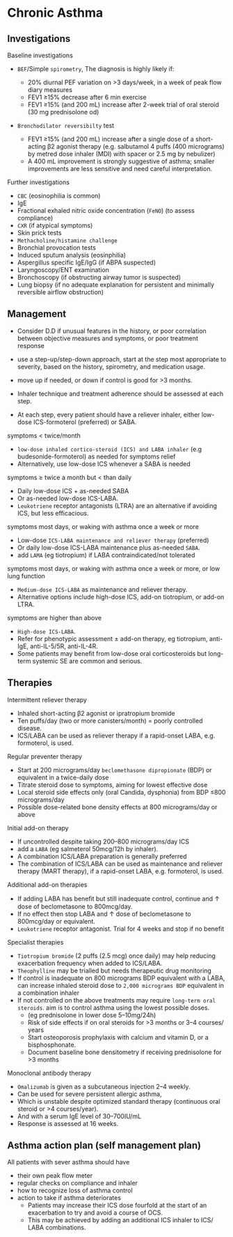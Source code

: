 # Chronic Asthma

## Investigations

Baseline investigations

- `BEF`/Simple `spirometry`, The diagnosis is highly likely if:

  - 20% diurnal PEF variation on >3 days/​week, in a week of peak flow diary measures
  - FEV1 ≥15% decrease after 6 min exercise
  - FEV1 ≥15% (and 200 mL) increase after 2-​week trial of oral steroid (30 mg prednisolone od)

- `Bronchodilator reversibilty` test

  - FEV1 ≥15% (and 200 mL) increase after a single dose of a short-​acting β2 agonist therapy (e.g. salbutamol 4 puffs (400 micrograms) by metred dose inhaler (MDI) with spacer or 2.5 mg by nebulizer)
  - A 400 mL improvement is strongly suggestive of asthma; smaller improvements are less sensitive and need careful interpretation.

Further investigations

- `CBC` (eosinophilia is common)
- IgE
- Fractional exhaled nitric oxide concentration (`FeNO`) (to assess compliance)
- `CXR` (if atypical symptoms)
- Skin prick tests
- `Methacholine/histamine challenge`
- Bronchial provocation tests
- Induced sputum analysis (eosinphilia)
- Aspergillus specific IgE/IgG (if ABPA suspected)
- Laryngoscopy/ENT examination
- Bronchoscopy (if obstructing airway tumor is suspected)
- Lung biopsy (if no adequate explanation for persistent and minimally reversible airflow obstruction)

## Management

- Consider D.D if unusual features in the history, or poor correlation between objective measures and symptoms, or poor treatment response

- use a step-​up/​step-​down approach, start at the step most appropriate to severity, based on the history, spirometry, and medication usage.

- move up if needed, or down if control is good for >3 months.

- Inhaler technique and treatment adherence should be assessed at each step.

- At each step, every patient should have a reliever inhaler, either low-dose ICS-formoterol (preferred) or SABA.

symptoms < twice/month

- `low-dose inhaled cortico-steroid (ICS) and LABA inhaler` (e.g budesonide-formoterol) as needed for symptoms relief
- Alternatively, use low-dose ICS whenever a SABA is needed

symptoms ≥ twice a month but < than daily

- Daily low-dose ICS + as-needed SABA
- Or as-needed low-dose ICS-LABA.
- `Leukotriene` receptor antagonists (LTRA) are an alternative if avoiding ICS, but less efficacious.

symptoms most days, or waking with asthma once a week or more

- Low-dose `ICS-LABA maintenance and reliever therapy` (preferred)
- Or daily low-dose ICS-LABA maintenance plus as-needed `SABA`.
- add `LAMA` (eg tiotropium) if LABA contraindicated/not tolerated

symptoms most days, or waking with asthma once a week or more, or low lung function

- `Medium-dose ICS-LABA` as maintenance and reliever therapy.
- Alternative options include high-dose ICS, add-on tiotropium, or add-on LTRA.

symptoms are higher than above

- `High-dose ICS-LABA`.
- Refer for phenotypic assessment ± add-on therapy, eg tiotropium, anti-IgE, anti-IL-5/5R, anti-IL-4R.
- Some patients may benefit from low-dose oral corticosteroids but long-term systemic SE are common and serious.

## Therapies

Intermittent reliever therapy

- Inhaled short-​acting β2 agonist or ipratropium bromide
- Ten puffs/​day (two or more canisters/​month) = poorly controlled disease.
- ICS/LABA can be used as reliever therapy if a rapid-​onset LABA, e.g. formoterol, is used.

Regular preventer therapy

- Start at 200 micrograms/​day `beclomethasone dipropionate` (BDP) or equivalent in a twice-​daily dose
- Titrate steroid dose to symptoms, aiming for lowest effective dose
- Local steroid side effects only (oral Candida, dysphonia) from BDP ≤800 micrograms/​day
- Possible dose-​related bone density effects at 800 micrograms/​day or above

Initial add-on therapy

- If uncontrolled despite taking 200–​800 micrograms/​day ICS
- add a `LABA` (eg salmeterol 50mcg/12h by inhaler).
- A combination ICS/​LABA preparation is generally preferred
- The combination of ICS/​LABA can be used as maintenance and reliever therapy (MART therapy), if a rapid-​onset LABA, e.g. formoterol, is used.

Additional add-on therapies

- If adding LABA has beneﬁt but still inadequate control, continue and ↑ dose of beclometasone to 800mcg/day.
- If no effect then stop LABA and ↑ dose of beclometasone to 800mcg/day or equivalent.
- `Leukotriene` receptor antagonist. Trial for 4 weeks and stop if no benefit

Specialist therapies

- `Tiotropium bromide` (2 puffs (2.5 mcg) once daily) may help reducing exacerbation frequency when added to ICS/​LABA.
- `Theophylline` may be trialled but needs therapeutic drug monitoring
- If control is inadequate on 800 micrograms BDP equivalent with a LABA, can increase inhaled steroid dose to `2,000 micrograms BDP` equivalent in a combination inhaler
- If not controlled on the above treatments may require `long-​term oral steroids`. aim is to control asthma using the lowest possible doses.
  - (eg prednisolone in lower dose 5–10mg/24h)
  - Risk of side effects if on oral steroids for >3 months or 3–​4 courses/​years
  - Start osteoporosis prophylaxis with calcium and vitamin D, or a bisphosphonate.
  - Document baseline bone densitometry if receiving prednisolone for >3 months

Monoclonal antibody therapy

- `Omalizumab` is given as a subcutaneous injection 2–​4 weekly.
- Can be used for severe persistent allergic asthma,
- Which is unstable despite optimized standard therapy (continuous oral steroid or >4 courses/​year).
- And with a serum IgE level of 30–700IU/mL
- Response is assessed at 16 weeks.

## Asthma action plan (self management plan)

All patients with sever asthma should have

- their own peak flow meter
- regular checks on compliance and inhaler
- how to recognize loss of asthma control
- action to take if asthma deteriorates
  - Patients may increase their ICS dose fourfold at the start of an exacerbation to try and avoid a course of OCS.
  - This may be achieved by adding an additional ICS inhaler to ICS/​LABA combinations.
